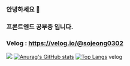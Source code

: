 ### 안녕하세요 🙂
### 프론트엔드 공부중 입니다.
### Velog : https://velog.io/@sojeong0302
 <a href="https://velog.io/@sojeong0302"><img src="file:///C:/Users/USER/Downloads/velog.svg"/></a>
[![Anurag's GitHub stats](https://github-readme-stats.vercel.app/api?username=sojeong0302&show_icons=true&theme=nightowl)](https://github.com/anuraghazra/github-readme-stats)
[![Top Langs](https://github-readme-stats.vercel.app/api/top-langs/?username=sojeong0302&layout=compact&theme=nightowl)](https://github.com/anuraghazra/github-readme-stats)
velog
